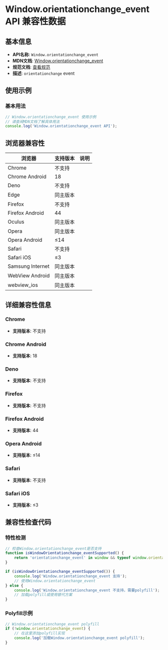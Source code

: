 # Window.orientationchange_event API 兼容性数据

## 基本信息

- **API名称**: `Window.orientationchange_event`
- **MDN文档**: [Window.orientationchange_event](https://developer.mozilla.org/docs/Web/API/Window/orientationchange_event)
- **规范文档**: [查看规范](https://compat.spec.whatwg.org/#event-orientationchange)
- **描述**: `orientationchange` event

## 使用示例

### 基本用法

```javascript
// Window.orientationchange_event 使用示例
// 请查阅MDN文档了解具体用法
console.log('Window.orientationchange_event API');
```

## 浏览器兼容性

| 浏览器 | 支持版本 | 说明 |
|--------|----------|------|
| Chrome | 不支持 |  |
| Chrome Android | 18 |  |
| Deno | 不支持 |  |
| Edge | 同主版本 |  |
| Firefox | 不支持 |  |
| Firefox Android | 44 |  |
| Oculus | 同主版本 |  |
| Opera | 同主版本 |  |
| Opera Android | ≤14 |  |
| Safari | 不支持 |  |
| Safari iOS | ≤3 |  |
| Samsung Internet | 同主版本 |  |
| WebView Android | 同主版本 |  |
| webview_ios | 同主版本 |  |

## 详细兼容性信息

### Chrome

- **支持版本**: 不支持

### Chrome Android

- **支持版本**: 18

### Deno

- **支持版本**: 不支持

### Firefox

- **支持版本**: 不支持

### Firefox Android

- **支持版本**: 44

### Opera Android

- **支持版本**: ≤14

### Safari

- **支持版本**: 不支持

### Safari iOS

- **支持版本**: ≤3

## 兼容性检查代码

### 特性检测

```javascript
// 检查Window.orientationchange_event是否支持
function isWindowOrientationchange_eventSupported() {
    return 'orientationchange_event' in window && typeof window.orientationchange_event === 'function';
}

if (isWindowOrientationchange_eventSupported()) {
    console.log('Window.orientationchange_event 支持');
    // 使用Window.orientationchange_event
} else {
    console.log('Window.orientationchange_event 不支持，需要polyfill');
    // 加载polyfill或使用替代方案
}
```

### Polyfill示例

```javascript
// Window.orientationchange_event polyfill
if (!window.orientationchange_event) {
    // 在这里添加polyfill实现
    console.log('加载Window.orientationchange_event polyfill');
}
```

